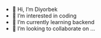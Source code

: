 - 👋 Hi, I’m Diyorbek
- 👀 I’m interested in coding
- 🌱 I’m currently learning backend
- 💞️ I’m looking to collaborate on ...
  

<!---
https://www.codewars.com/users/diyorbek6875/badges/large
--->

